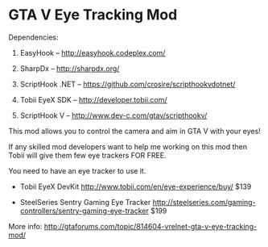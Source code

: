 # GTA V Eye Tracking Mod

Dependencies:

1.	EasyHook – http://easyhook.codeplex.com/

2.	SharpDx – http://sharpdx.org/

3.	ScriptHook .NET – https://github.com/crosire/scripthookvdotnet/

4.	Tobii EyeX SDK – http://developer.tobii.com/

5.	ScriptHook V – http://www.dev-c.com/gtav/scripthookv/

This mod allows you to control the camera and aim in GTA V with your eyes!
 
If any skilled mod developers want to help me working on this mod then Tobii will give them few eye trackers FOR FREE.

You need to have an eye tracker to use it.
- Tobii EyeX DevKit
http://www.tobii.com/en/eye-experience/buy/
$139
 
- SteelSeries Sentry Gaming Eye Tracker
http://steelseries.com/gaming-controllers/sentry-gaming-eye-tracker
$199

More info:
http://gtaforums.com/topic/814604-vrelnet-gta-v-eye-tracking-mod/
